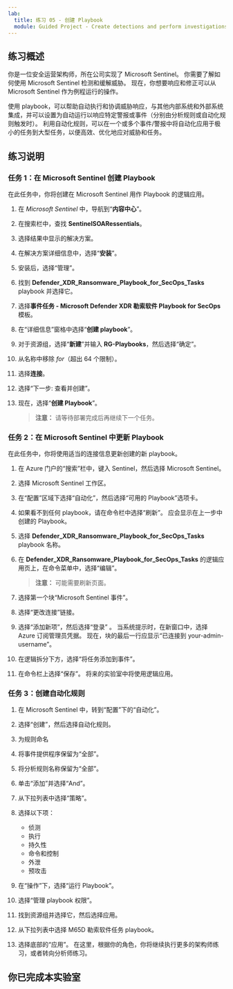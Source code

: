 ```yaml
---
lab:
  title: 练习 05 - 创建 Playbook
  module: Guided Project - Create detections and perform investigations using Microsoft Sentinel
---
```


## 练习概述

你是一位安全运营架构师，所在公司实现了 Microsoft Sentinel。 你需要了解如何使用 Microsoft Sentinel 检测和缓解威胁。 现在，你想要响应和修正可以从 Microsoft Sentinel 作为例程运行的操作。

使用 playbook，可以帮助自动执行和协调威胁响应，与其他内部系统和外部系统集成，并可以设置为自动运行以响应特定警报或事件（分别由分析规则或自动化规则触发时）。 利用自动化规则，可以在一个或多个事件/警报中将自动化应用于极小的任务到大型任务，以便高效、优化地应对威胁和任务。

## 练习说明

### 任务 1：在 Microsoft Sentinel 创建 Playbook

在此任务中，你将创建在 Microsoft Sentinel 用作 Playbook 的逻辑应用。

1. 在 *Microsoft Sentinel* 中，导航到“**内容中心**”。

1. 在搜索栏中，查找 **SentinelSOARessentials**。

1. 选择结果中显示的解决方案。

1. 在解决方案详细信息中，选择“**安装**”。

1. 安装后，选择“管理”。

1. 找到 **Defender_XDR_Ransomware_Playbook_for_SecOps_Tasks** playbook 并选择它。

1. 选择**事件任务 - Microsoft Defender XDR 勒索软件 Playbook for SecOps** 模板。

1. 在“详细信息”窗格中选择“**创建 playbook**”。

1. 对于资源组，选择“**新建**”并输入 **RG-Playbooks**，然后选择“确定”。

1. 从名称中移除 *for*（超出 64 个限制）。

1. 选择**连接**。

1. 选择“下一步: 查看并创建”。

1. 现在，选择“**创建 Playbook**”。

    >**注意：** 请等待部署完成后再继续下一个任务。

### 任务 2：在 Microsoft Sentinel 中更新 Playbook

在此任务中，你将使用适当的连接信息更新创建的新 playbook。

1. 在 Azure 门户的“搜索”栏中，键入 Sentinel，然后选择 Microsoft Sentinel。

1. 选择 Microsoft Sentinel 工作区。

1. 在“配置”区域下选择“自动化”，然后选择“可用的 Playbook”选项卡。

1. 如果看不到任何 playbook，请在命令栏中选择“刷新”。 应会显示在上一步中创建的 Playbook。

1. 选择 **Defender_XDR_Ransomware_Playbook_for_SecOps_Tasks** playbook 名称。

1. 在 **Defender_XDR_Ransomware_Playbook_for_SecOps_Tasks** 的逻辑应用页上，在命令菜单中，选择“编辑”。

    >**注意：** 可能需要刷新页面。

1. 选择第一个块“Microsoft Sentinel 事件”。

1. 选择“更改连接”链接。

1. 选择“添加新项”，然后选择“登录” 。 当系统提示时，在新窗口中，选择 Azure 订阅管理员凭据。 现在，块的最后一行应显示“已连接到 your-admin-username”。

1. 在逻辑拆分下方，选择“将任务添加到事件”。

1. 在命令栏上选择“保存”。 将来的实验室中将使用逻辑应用。

### 任务 3：创建自动化规则

1. 在 Microsoft Sentinel 中，转到“配置”下的“自动化”。

1. 选择“创建”，然后选择自动化规则。

1. 为规则命名

1. 将事件提供程序保留为“全部”。

1. 将分析规则名称保留为“全部”。

1. 单击“添加”并选择“And”。

1. 从下拉列表中选择“策略”。

1. 选择以下项：
    - 侦测
    - 执行
    - 持久性
    - 命令和控制
    - 外泄
    - 预攻击

1. 在“操作”下，选择“运行 Playbook”。

1. 选择“管理 playbook 权限”。

1. 找到资源组并选择它，然后选择应用。

1. 从下拉列表中选择 M65D 勒索软件任务 playbook。

1. 选择底部的“应用”。
在这里，根据你的角色，你将继续执行更多的架构师练习，或者转向分析师练习。

## 你已完成本实验室

